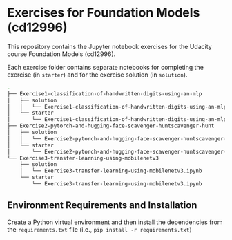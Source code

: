 # Exercises for Foundation Models (cd12996)

This repository contains the Jupyter notebook exercises for the Udacity course Foundation Models (cd12996).

Each exercise folder contains separate notebooks for completing the exercise (in `starter`) and for the exercise solution (in `solution`).

```bash
.
├── Exercise1-classification-of-handwritten-digits-using-an-mlp
│   ├── solution
│   │   └── Exercise1-classification-of-handwritten-digits-using-an-mlp.ipynb
│   └── starter
│       └── Exercise1-classification-of-handwritten-digits-using-an-mlp.ipynb
├── Exercise2-pytorch-and-hugging-face-scavenger-huntscavenger-hunt
│   ├── solution
│   │   └── Exercise2-pytorch-and-hugging-face-scavenger-huntscavenger-hunt.ipynb
│   └── starter
│       └── Exercise2-pytorch-and-hugging-face-scavenger-huntscavenger-hunt.ipynb
└── Exercise3-transfer-learning-using-mobilenetv3
    ├── solution
    │   └── Exercise3-transfer-learning-using-mobilenetv3.ipynb
    └── starter
        └── Exercise3-transfer-learning-using-mobilenetv3.ipynb
```

## Environment Requirements and Installation

Create a Python virtual environment and then install the dependencies from the `requirements.txt` file (i.e., `pip install -r requirements.txt`)
